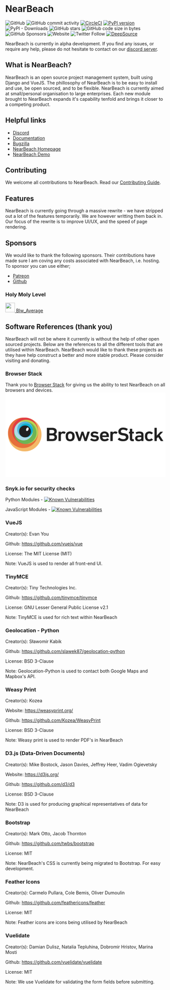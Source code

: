 # NearBeach
![GitHub](https://img.shields.io/github/license/robotichead/NearBeach.svg)
![GitHub commit activity](https://img.shields.io/github/commit-activity/m/robotichead/NearBeach.svg)
[![CircleCI](https://circleci.com/gh/robotichead/NearBeach.svg?style=shield)](https://circleci.com/gh/robotichead/NearBeach)
[![PyPI version](https://badge.fury.io/py/NearBeach.svg)](https://badge.fury.io/py/NearBeach)
![PyPI - Downloads](https://img.shields.io/pypi/dm/NearBeach.svg?style=flat-square)
![GitHub stars](https://img.shields.io/github/stars/robotichead/NearBeach.svg?style=social)
![GitHub code size in bytes](https://img.shields.io/github/languages/code-size/robotichead/nearbeach.svg)
![GitHub Sponsors](https://img.shields.io/github/sponsors/robotichead?style=plastic)
![Website](https://img.shields.io/website/https/nearbeach.org.svg)
![Twitter Follow](https://img.shields.io/twitter/follow/robotichead.svg?style=social)
[![DeepSource](https://deepsource.io/gh/robotichead/NearBeach.svg/?label=active+issues&show_trend=true&token=cWkQ-pVgAD4EX2rsqV2kEZRq)](https://deepsource.io/gh/robotichead/NearBeach/?ref=repository-badge)


NearBeach is currently in alpha development. If you find any issues, or require any help, please do not hesitate to 
contact on our [discord server](https://discord.gg/64uhRztS6n).

## What is NearBeach?

NearBeach is an open source project management system, built using Django and VueJS. The phillosophy of NearBeach is to be easy to install and use, be open sourced, and to be flexible. NearBeach is currently aimed at small/personal organisation to large enterprises. Each new module brought to NearBeach expands it's capability tenfold and brings it closer to a competing product.


## Helpful links

- [Discord](https://discord.gg/64uhRztS6n)
- [Documentation](https://nearbeach.readthedocs.io)
- [Bugzilla](https://bugzilla.nearbeach.org)
- [NearBeach Homepage](https://nearbeach.org)
- [NearBeach Demo](https://demo.nearbeach.org)


## Contributing

We welcome all contributions to NearBeach. Read our [Contributing Guide](https://github.com/robotichead/NearBeach/blob/main/CONTRIBUTING.md).


## Features
NearBeach is currently going through a massive rewrite - we have stripped out a lot of the features temporarily. We are however writting them back in. Our focus of the rewrite is to improve UI/UX, and the speed of page rendering.

## Sponsors

We would like to thank the following sponsors. Their contributions have made sure I am coving any costs associated with NearBeach, i.e. hosting. To sponsor you can use either;

- [Patreon](https://www.patreon.com/NearBeach)
- [Github](https://github.com/sponsors/robotichead)

### Holy Moly Level

[<img src="https://pbs.twimg.com/profile_images/1374447134297124866/7ZnzzC_X_200x200.jpg" width="30" height="30"> Blw_Average](https://twitter.com/Blw_Average)


## Software References (thank you)

NearBeach will not be where it currently is without the help of other open sourced projects. Below are the references to all the different tools that are utilised within NearBeach. NearBeach would like to thank these projects as they have help construct a better and more stable product. Please consider visiting and donating.

### Browser Stack
Thank you to [Browser Stack](http://browserstack.com/) for giving us the ability to test NearBeach on all browsers and devices.
[![Browser Stack](https://raw.githubusercontent.com/robotichead/Store_Github_Pictures/master/browserstack-logo-600x315.png)](http://browserstack.com/)


### Snyk.io for security checks 

Python Modules - [![Known Vulnerabilities](https://snyk.io/test/github/robotichead/NearBeach/badge.svg?targetFile=NearBeach/requirements.txt)](https://snyk.io/test/github/robotichead/NearBeach?targetFile=NearBeach/requirements.txt)

JavaScript Modules - [![Known Vulnerabilities](https://snyk.io/test/github/robotichead/NearBeach/badge.svg?targetFile=package.json)](https://snyk.io/test/github/robotichead/NearBeach?targetFile=package.json)


### VueJS
Creator(s): Evan You

Github: https://github.com/vuejs/vue

License: The MIT License (MIT)

Note: VueJS is used to render all front-end UI.


### TinyMCE
Creator(s):  Tiny Technologies Inc.

Github: https://github.com/tinymce/tinymce

License: GNU Lesser General Public License v2.1

Note: TinyMCE is used for rich text within NearBeach


### Geolocation - Python
Creator(s): Sławomir Kabik

Github: https://github.com/slawek87/geolocation-python

License: BSD 3-Clause

Note: Geolocation-Python is used to contact both Google Maps and Mapbox's API.



### Weasy Print
Creator(s): Kozea 

Website: https://weasyprint.org/

Github: https://github.com/Kozea/WeasyPrint

License: BSD 3-Clause

Note: Weasy print is used to render PDF's in NearBeach



### D3.js (Data-Driven Documents)
Creator(s): Mike Bostock, Jason Davies, Jeffrey Heer, Vadim Ogievetsky

Website: https://d3js.org/

Github: https://github.com/d3/d3

License: BSD 3-Clause

Note: D3 is used for producing graphical representatives of data for NearBeach


### Bootstrap
Creator(s): Mark Otto, Jacob Thornton

Github: https://github.com/twbs/bootstrap

License: MIT

Note: NearBeach's CSS is currently being migrated to Bootstrap. For easy development.



### Feather Icons
Creator(s): Carmelo Pullara, Cole Bemis, Oliver Dumoulin

Github: https://github.com/feathericons/feather

License: MIT

Note: Feather icons are icons being utilised by NearBeach


### Vuelidate
Creator(s): Damian Dulisz, Natalia Tepluhina, Dobromir Hristov, Marina Mosti

Github: https://github.com/vuelidate/vuelidate

License: MIT

Note: We use Vuelidate for validating the form fields before submitting.
